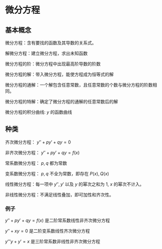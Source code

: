 # 微分方程
## 基本概念
微分方程：含有要找的函数及其导数的关系式。

解微分方程：建立微分方程，求出未知函数

微分方程的阶：微分方程中出现最高阶导数的阶数

微分方程的解：带入微分方程，能使方程成为恒等式的解

微分方程的通解：一个解包含任意常数，且任意常数的个数与微分方程的阶数相同。

微分方程的特解：确定了微分方程的通解的任意常数后的解

微分方程的积分曲线: $y$ 的函数曲线

## 种类
齐次微分方程： $y''+py'+qy=0$

非齐次微分方程： $y''+py'+qy=f(x)$

常系数微分方程： $p,q$ 都为常数

变系数微分方程： $p,q$ 不全为常数，即存在 $P(x),Q(x)$

线性微分方程：每一项中 $y'',y'$ 以及 $y$ 的幂次之和为 $1$, $x$ 的幂次不计入。

非线性微分方程：不满足线性叠加，即可加性和齐次性。

### 例子
$y''+py'+qy=f(x)$ 是二阶常系数线性非齐次微分方程

$y''+xy=0$ 是二阶变系数线性齐次微分方程

$y'''y+y'=x$ 是三阶常系数非线性非齐次微分方程


